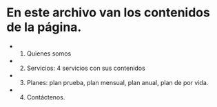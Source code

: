# En este archivo van los contenidos de la página.

- 1. Quienes somos
- 2. Servicios: 4 servicios con sus contenidos
- 3. Planes: plan prueba, plan mensual, plan anual, plan de por vida.
- 4. Contáctenos.